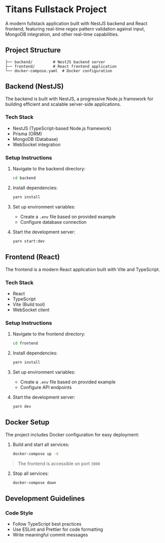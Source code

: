 # Titans Fullstack Project

A modern fullstack application built with NestJS backend and React frontend, featuring real-time regex pattern validation against input, MongoDB integration, and other real-time capabilities.

## Project Structure

```
├── backend/         # NestJS backend server
├── frontend/        # React frontend application
└── docker-compose.yaml  # Docker configuration
```

## Backend (NestJS)

The backend is built with NestJS, a progressive Node.js framework for building efficient and scalable server-side applications.

### Tech Stack

- NestJS (TypeScript-based Node.js framework)
- Prisma (ORM)
- MongoDB (Database)
- WebSocket integration

### Setup Instructions

1. Navigate to the backend directory:
   ```bash
   cd backend
   ```
2. Install dependencies:
   ```bash
   yarn install
   ```
3. Set up environment variables:

   - Create a `.env` file based on provided example
   - Configure database connection

4. Start the development server:
   ```bash
   yarn start:dev
   ```

## Frontend (React)

The frontend is a modern React application built with Vite and TypeScript.

### Tech Stack

- React
- TypeScript
- Vite (Build tool)
- WebSocket client

### Setup Instructions

1. Navigate to the frontend directory:
   ```bash
   cd frontend
   ```
2. Install dependencies:
   ```bash
   yarn install
   ```
3. Set up environment variables:

   - Create a `.env` file based on provided example
   - Configure API endpoints

4. Start the development server:
   ```bash
   yarn dev
   ```

## Docker Setup

The project includes Docker configuration for easy deployment:

1. Build and start all services:

   ```bash
   docker-compose up -d
   ```

> The frontend is accessible on port `3000`

2. Stop all services:
   ```bash
   docker-compose down
   ```

## Development Guidelines

### Code Style

- Follow TypeScript best practices
- Use ESLint and Prettier for code formatting
- Write meaningful commit messages
